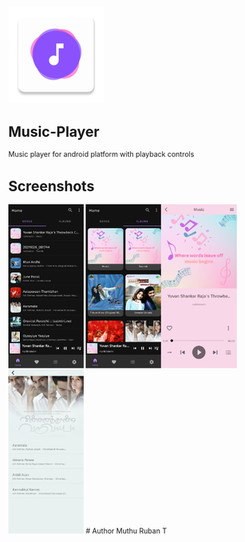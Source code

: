 ![alt text](https://github.com/muthuruban/Music-Player/blob/main/ico.png?raw=true) 
# Music-Player
Music player for android platform with playback controls


# Screenshots

<img src="https://github.com/muthuruban/Music-Player/blob/main/screenshots/HomeFragment1.jpg" width="30%" height="30%">
<img src="https://github.com/muthuruban/Music-Player/blob/main/screenshots/HomeFragment2.jpg" width="30%" height="30%"><img src="https://github.com/muthuruban/Music-Player/blob/main/screenshots/NowPlayingActivity.jpg" width="30%" heigjt="30%">
<img src="https://github.com/muthuruban/Music-Player/blob/main/screenshots/AlbumActivity.jpg" width="30%" height="30%"> 
# Author
Muthu Ruban T
